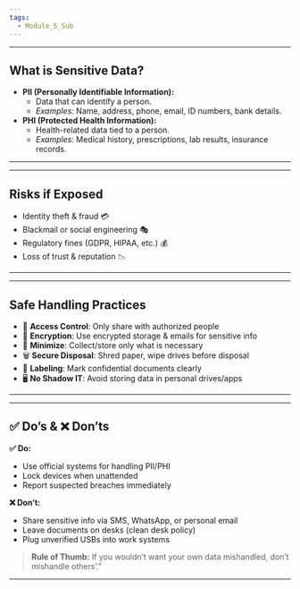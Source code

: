 ```yaml
---
tags:
  - Module_5_Sub
---
```

---
## What is Sensitive Data?

- **PII (Personally Identifiable Information):**  
	- Data that can identify a person.
	- _Examples:_ Name, address, phone, email, ID numbers, bank details.
- **PHI (Protected Health Information):**  
	- Health-related data tied to a person.
	- _Examples:_ Medical history, prescriptions, lab results, insurance records.

---


---
## Risks if Exposed

- Identity theft & fraud 💳
- Blackmail or social engineering 🎭
- Regulatory fines (GDPR, HIPAA, etc.) 💰
- Loss of trust & reputation 📉

---


---
## Safe Handling Practices

- 🔑 **Access Control**: Only share with authorized people
- 📧 **Encryption**: Use encrypted storage & emails for sensitive info
- 📄 **Minimize**: Collect/store only what is necessary
- 🗑️ **Secure Disposal**: Shred paper, wipe drives before disposal
- 📂 **Labeling**: Mark confidential documents clearly 
- 🖥️ **No Shadow IT**: Avoid storing data in personal drives/apps

---


---
## ✅ Do’s & ❌ Don’ts

**✅ Do:**

- Use official systems for handling PII/PHI
- Lock devices when unattended
- Report suspected breaches immediately

**❌ Don’t:**

- Share sensitive info via SMS, WhatsApp, or personal email
- Leave documents on desks (clean desk policy)
- Plug unverified USBs into work systems

>**Rule of Thumb:** If you wouldn’t want your own data mishandled, don’t mishandle others’.”

---
